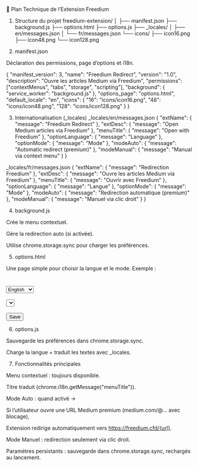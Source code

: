 📌 Plan Technique de l’Extension Freedium
1. Structure du projet
freedium-extension/
│
├── manifest.json
├── background.js
├── options.html
├── options.js
├── _locales/
│   ├── en/messages.json
│   └── fr/messages.json
└── icons/
    ├── icon16.png
    ├── icon48.png
    └── icon128.png

2. manifest.json

Déclaration des permissions, page d’options et i18n.

{
  "manifest_version": 3,
  "name": "Freedium Redirect",
  "version": "1.0",
  "description": "Ouvre les articles Medium via Freedium",
  "permissions": ["contextMenus", "tabs", "storage", "scripting"],
  "background": {
    "service_worker": "background.js"
  },
  "options_page": "options.html",
  "default_locale": "en",
  "icons": {
    "16": "icons/icon16.png",
    "48": "icons/icon48.png",
    "128": "icons/icon128.png"
  }
}

3. Internationalisation (_locales)
_locales/en/messages.json
{
  "extName": { "message": "Freedium Redirect" },
  "extDesc": { "message": "Open Medium articles via Freedium" },
  "menuTitle": { "message": "Open with Freedium" },
  "optionLanguage": { "message": "Language" },
  "optionMode": { "message": "Mode" },
  "modeAuto": { "message": "Automatic redirect (premium)" },
  "modeManual": { "message": "Manual via context menu" }
}

_locales/fr/messages.json
{
  "extName": { "message": "Redirection Freedium" },
  "extDesc": { "message": "Ouvre les articles Medium via Freedium" },
  "menuTitle": { "message": "Ouvrir avec Freedium" },
  "optionLanguage": { "message": "Langue" },
  "optionMode": { "message": "Mode" },
  "modeAuto": { "message": "Redirection automatique (premium)" },
  "modeManual": { "message": "Manuel via clic droit" }
}

4. background.js

Crée le menu contextuel.

Gère la redirection auto (si activée).

Utilise chrome.storage.sync pour charger les préférences.

5. options.html

Une page simple pour choisir la langue et le mode.
Exemple :

<!DOCTYPE html>
<html>
<head>
  <title>Freedium Options</title>
</head>
<body>
  <h1 data-i18n="extName"></h1>
  <label>
    <span data-i18n="optionLanguage"></span>
    <select id="language">
      <option value="en">English</option>
      <option value="fr">Français</option>
    </select>
  </label>
  <br><br>
  <label>
    <span data-i18n="optionMode"></span>
    <select id="mode">
      <option value="manual" data-i18n="modeManual"></option>
      <option value="auto" data-i18n="modeAuto"></option>
    </select>
  </label>
  <br><br>
  <button id="save">Save</button>

  <script src="options.js"></script>
</body>
</html>

6. options.js

Sauvegarde les préférences dans chrome.storage.sync.

Charge la langue + traduit les textes avec _locales.

7. Fonctionnalités principales

Menu contextuel : toujours disponible.

Titre traduit (chrome.i18n.getMessage("menuTitle")).

Mode Auto : quand activé →

Si l’utilisateur ouvre une URL Medium premium (medium.com/@... avec blocage),

Extension redirige automatiquement vers https://freedium.cfd/{url}.

Mode Manuel : redirection seulement via clic droit.

Paramètres persistants : sauvegarde dans chrome.storage.sync, rechargés au lancement.
